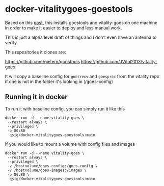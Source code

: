 # docker-vitalitygoes-goestools

Based on this [post](https://www.reddit.com/r/homeassistant/comments/zr1np8/using_satellite_weather_data_in_home_assistant/), this installs goestools and vitality-goes on one machine in order to make it easier to deploy and less manual work.

This is just a alpha level draft of things and I don't even have an antenna to verify

This repositories it clones are:

https://github.com/pietern/goestools
https://github.com/JVital2013/vitality-goes

It will copy a baseline config for `goesrecv` and `goesproc` from the vitality repo if one is not in the folder it's looking in (/goes-config)

## Running it in docker

To run it with baseline config, you can simply run it like this

```
docker run -d --name vitality-goes \
 --restart always \
 --privileged \
 -p 80:80
  qsig/docker-vitalitygoes-goestools:main
```

If you would like to mount a volume with config files and images

```
docker run -d --name vitality-goes \
 --restart always \
 --privileged \
 -v /hostvolume/goes-config:/goes-config \
 -v /hostvolume/goes-images:/images \
 -p 80:80 \
  qsig/docker-vitalitygoes-goestools:main
```
